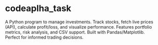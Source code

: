 # codeaplha_task
A Python program to manage investments. Track stocks, fetch live prices (API), calculate profit/loss, and visualize performance. Features portfolio metrics, risk analysis, and CSV support. Built with Pandas/Matplotlib. Perfect for informed trading decisions.
